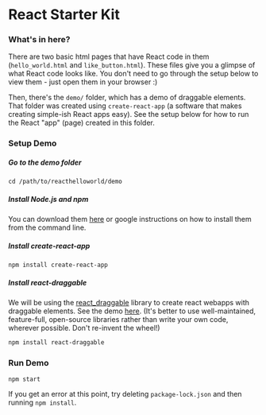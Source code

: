 # React Starter Kit

### What's in here?
There are two basic html pages that have React code in them (`hello_world.html` and `like_button.html`). These files give you a glimpse of what React code looks like. You don't need to go through the setup below to view them - just open them in your browser :)

Then, there's the `demo/` folder, which has a demo of draggable elements. That folder was created using `create-react-app` (a software that makes creating simple-ish React apps easy). See the setup below for how to run the React "app" (page) created in this folder.

### Setup Demo
##### Go to the demo folder
```
cd /path/to/reacthelloworld/demo
```
##### Install Node.js and npm
You can download them [here][1] or google instructions on how to install them from the command line.
##### Install create-react-app
```
npm install create-react-app
```
##### Install react-draggable
We will be using the [react_draggable] library to create react webapps with draggable elements. See the demo [here][0]. (It's better to use well-maintained, feature-full, open-source libraries rather than write your own code, wherever possible. Don't re-invent the wheel!)
```sh
npm install react-draggable
```

### Run Demo
```
npm start
```

If you get an error at this point, try deleting `package-lock.json` and then running `npm install`.

[react_draggable]: https://www.npmjs.com/package/react-draggable
[0]: http://strml.github.io/react-draggable/example/
[1]: https://nodejs.org/en/
